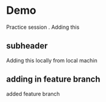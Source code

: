 # Demo

Practice session . Adding this

## subheader

Adding this locally from local machin

## adding in feature branch

added feature branch